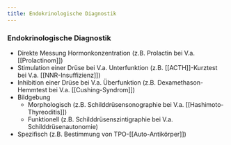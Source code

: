 ```yaml
---
title: Endokrinologische Diagnostik
---
```

### Endokrinologische Diagnostik
- Direkte Messung Hormonkonzentration (z.B. Prolactin bei V.a. [[Prolactinom]])
- Stimulation einer Drüse bei V.a. Unterfunktion (z.B. [[ACTH]]-Kurztest bei V.a. [[NNR-Insuffizienz]])
- Inhibition einer Drüse bei V.a. Überfunktion (z.B. Dexamethason-Hemmtest bei V.a. [[Cushing-Syndrom]])
- Bildgebung
	- Morphologisch (z.B. Schilddrüsensonographie bei V.a. [[Hashimoto-Thyreoditis]])
	- Funktionell (z.B. Schilddrüsenszintigraphie bei V.a. Schilddrüsenautonomie)
- Spezifisch (z.B. Bestimmung von TPO-[[Auto-Antikörper]])